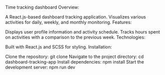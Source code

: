 Time tracking dashboard
Overview:

A React.js-based dashboard tracking application.
Visualizes various activities for daily, weekly, and monthly monitoring.
Features:

Displays user profile information and activity schedule.
Tracks hours spent on activities with a comparison to the previous week.
Technologies:

Built with React.js and SCSS for styling.
Installation:

Clone the repository: git clone <repository-url>
Navigate to the project directory: cd dashboard-tracking-app
Install dependencies: npm install
Start the development server: npm run dev

